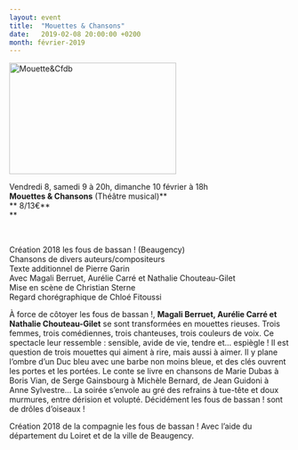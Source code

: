 ```yaml
---
layout: event
title:  "Mouettes & Chansons"
date:   2019-02-08 20:00:00 +0200
month: février-2019
---
```

<img class="alignleft size-medium wp-image-5630" src="http://localhost/wpagendarts/wp-content/uploads/2018/10/mouettecfdb.jpg?w=300" alt="Mouette&amp;Cfdb" width="300" height="200" srcset="http://localhost/wpagendarts/wp-content/uploads/2018/10/mouettecfdb.jpg 1024w, http://localhost/wpagendarts/wp-content/uploads/2018/10/mouettecfdb-300x200.jpg 300w, http://localhost/wpagendarts/wp-content/uploads/2018/10/mouettecfdb-768x512.jpg 768w" sizes="(max-width: 300px) 100vw, 300px" />

Vendredi 8, samedi 9 à 20h, dimanche 10 février à 18h  
**Mouettes & Chansons** (Théâtre musical)**  
** 8/13€**  
** 

&nbsp;

Création 2018 les fous de bassan ! (Beaugency)  
Chansons de divers auteurs/compositeurs  
Texte additionnel de Pierre Garin  
Avec Magali Berruet, Aurélie Carré et Nathalie Chouteau-Gilet  
Mise en scène de Christian Sterne  
Regard chorégraphique de Chloé Fitoussi

À force de côtoyer les fous de bassan !, **Magali Berruet, Aurélie Carré et Nathalie Chouteau-Gilet** se sont transformées en mouettes rieuses. Trois femmes, trois comédiennes, trois chanteuses, trois couleurs de voix. Ce spectacle leur ressemble : sensible, avide de vie, tendre et… espiègle ! Il est question de trois mouettes qui aiment à rire, mais aussi à aimer. Il y plane l’ombre d’un Duc bleu avec une barbe non moins bleue, et des clés ouvrent les portes et les portées. Le conte se livre en chansons de Marie Dubas à Boris Vian, de Serge Gainsbourg à Michèle Bernard, de Jean Guidoni à Anne Sylvestre… La soirée s’envole au gré des refrains à tue-tête et doux murmures, entre dérision et volupté. Décidément les fous de bassan ! sont de drôles d’oiseaux !

Création 2018 de la compagnie les fous de bassan ! Avec l’aide du département du Loiret et de la ville de Beaugency.